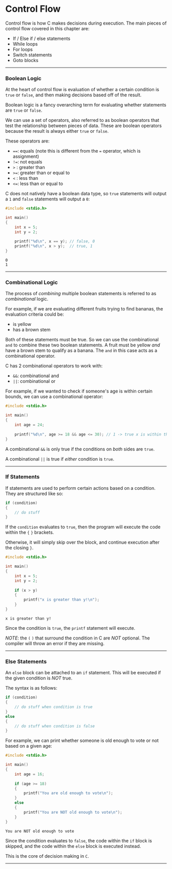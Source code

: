 # Control Flow

Control flow is how C makes decisions during execution. The main pieces of control flow covered in this chapter are:

- If / Else if / else statements
- While loops
- For loops
- Switch statements
- Goto blocks

---

### Boolean Logic

At the heart of control flow is evaluation of whether a certain condition is ```true``` or ```false```, and then making decisions based off of the result.

Boolean logic is a fancy overarching term for evaluating whether statements are ```true``` or ```false```.

We can use a set of operators, also referred to as boolean operators that test the relationship between pieces of data. These are boolean operators because the result is always either ```true``` or ```false```.

These operators are:

- ```==```: equals (note this is different from the ```=``` operator, which is assignment)
- ```!=```: not equals
- ```>``` : greater than
- ```>=```: greater than or equal to
- ```<``` : less than
- ```<=```: less than or equal to

C does not natively have a boolean data type, so ```true``` statements will output a ```1``` and ```false``` statements will output a ```0```:

```C
#include <stdio.h>

int main()
{
    int x = 5;
    int y = 2;
    
    printf("%d\n", x == y); // false, 0
    printf("%d\n", x > y);  // true, 1
}
```
```
0
1
```

---

### Combinational Logic

The process of _combining_ multiple boolean statements is referred to as _combinational_ logic.

For example, if we are evaluating different fruits trying to find bananas, the evaluation criteria could be:

- is yellow
- has a brown stem

Both of these statements must be true. So we can use the combinational ```and``` to combine these two boolean statements. A fruit must be yellow _and_ have a brown stem to qualify as a banana. The ```and``` in this case acts as a combinational operator.

C has 2 combinational operators to work with:

- ```&&```: combinational and
- ```||```: combinational or

For example, if we wanted to check if someone's age is within certain bounds, we can use a combinational operator:

```C
#include <stdio.h>

int main()
{
    int age = 24;
    
    printf("%d\n", age >= 18 && age <= 30); // 1 -> true x is within this range
}
```

A combinational ```&&``` is only true if the conditions on _both_ sides are ```true```.

A combinational ```||``` is true if _either_ condition is ```true```.

---

### If Statements

If statements are used to perform certain actions based on a condition. They are structured like so:

```C
if (condition)
{
    // do stuff  
}
```

If the ```condition``` evaluates to ```true```, then the program will execute the code within the ```{``` ```}``` brackets.

Otherwise, it will simply skip over the block, and continue execution after the closing ```}```.

```C
#include <stdio.h>

int main()
{
    int x = 5;
    int y = 2;
    
    if (x > y)
    {
        printf("x is greater than y!\n");
    }
}
```
```
x is greater than y!
```

Since the condition is ```true```, the ```printf``` statement will execute.

_NOTE_: the ```(``` ```)``` that surround the condition in C are _NOT_ optional. The compiler will throw an error if they are missing.

---

### Else Statements

An ```else``` block can be attached to an ```if``` statement. This will be executed if the given condition is _NOT_ true.

The syntax is as follows:

```C
if (condition)
{
    // do stuff when condition is true
}
else
{
    // do stuff when condition is false
}
```

For example, we can print whether someone is old enough to vote or not based on a given age:

```C
#include <stdio.h>

int main()
{
    int age = 16;
    
    if (age >= 18)
    {
        printf("You are old enough to vote\n");
    }
    else
    {
        printf("You are NOT old enough to vote\n");
    }
}
```
```
You are NOT old enough to vote
```

Since the condition evaluates to ```false```, the code within the ```if``` block is skipped, and the code within the ```else``` block is executed instead.

This is the core of decision making in ```C```.

---
